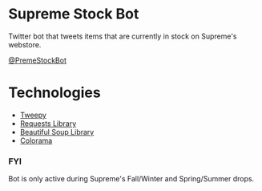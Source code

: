 # Supreme Stock Bot
Twitter bot that tweets items that are currently in stock on Supreme's webstore. 

[@PremeStockBot](https://twitter.com/PremeStockBot)

# Technologies
- [Tweepy](https://docs.tweepy.org/en/latest/)
- [Requests Library](https://requests.readthedocs.io/en/master/)
- [Beautiful Soup Library](https://www.crummy.com/software/BeautifulSoup/bs4/doc/)
- [Colorama](https://github.com/tartley/colorama)


### FYI
Bot is only active during Supreme's Fall/Winter and Spring/Summer drops. 

